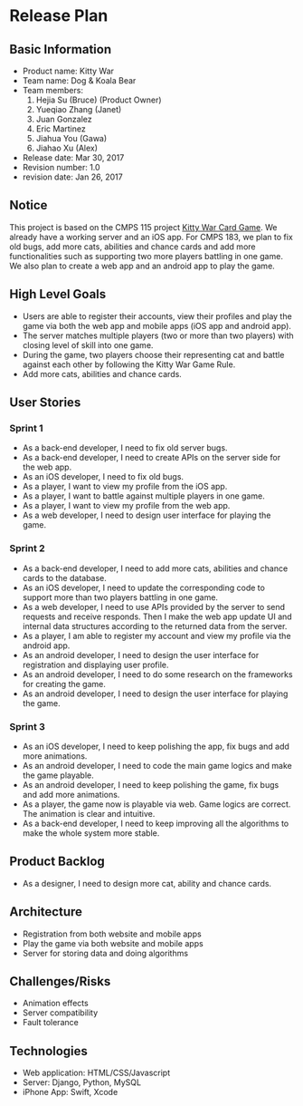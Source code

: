 # Release Plan

## Basic Information

* Product name: Kitty War
* Team name: Dog & Koala Bear
* Team members:
	1. Hejia Su (Bruce) (Product Owner)
	2. Yueqiao Zhang (Janet)
	3. Juan Gonzalez
	4. Eric Martinez
    5. Jiahua You (Gawa)
    6. Jiahao Xu (Alex)
* Release date: Mar 30, 2017
* Revision number: 1.0
* revision date: Jan 26, 2017

## Notice

This project is based on the CMPS 115 project [Kitty War Card Game](https://github.com/brucedsu/KittyWar). We already have a working server and an iOS app. For CMPS 183, we plan to fix old bugs, add more cats, abilities and chance cards and add more functionalities such as supporting two more players battling in one game. We also plan to create a web app and an android app to play the game.

## High Level Goals

* Users are able to register their accounts, view their profiles and play the game via both the web app and mobile apps (iOS app and android app).
* The server matches multiple players (two or more than two players) with closing level of skill into one game.
* During the game, two players choose their representing cat and battle against each other by following the Kitty War Game Rule.
* Add more cats, abilities and chance cards.

## User Stories

### Sprint 1

* As a back-end developer, I need to fix old server bugs.
* As a back-end developer, I need to create APIs on the server side for the web app.
* As an iOS developer, I need to fix old bugs.
* As a player, I want to view my profile from the iOS app.
* As a player, I want to battle against multiple players in one game.
* As a player, I want to view my profile from the web app.
* As a web developer, I need to design user interface for playing the game.

### Sprint 2

* As a back-end developer, I need to add more cats, abilities and chance cards to the database.
* As an iOS developer, I need to update the corresponding code to support more than two players battling in one game.
* As a web developer, I need to use APIs provided by the server to send requests and receive responds. Then I make the web app update UI and internal data structures according to the returned data from the server.
* As a player, I am able to register my account and view my profile via the android app.
* As an android developer, I need to design the user interface for registration and displaying user profile.
* As an android developer, I need to do some research on the frameworks for creating the game.
* As an android developer, I need to design the user interface for playing the game.

### Sprint 3

* As an iOS developer, I need to keep polishing the app, fix bugs and add more animations.
* As an android developer, I need to code the main game logics and make the game playable.
* As an android developer, I need to keep polishing the game, fix bugs and add more animations.
* As a player, the game now is playable via web. Game logics are correct. The animation is clear and intuitive.
* As a back-end developer, I need to keep improving all the algorithms to make the whole system more stable.

## Product Backlog

* As a designer, I need to design more cat, ability and chance cards.

## Architecture

* Registration from both website and mobile apps
* Play the game via both website and mobile apps
* Server for storing data and doing algorithms

## Challenges/Risks

* Animation effects
* Server compatibility
* Fault tolerance

## Technologies

* Web application: HTML/CSS/Javascript
* Server: Django, Python, MySQL
* iPhone App: Swift, Xcode

